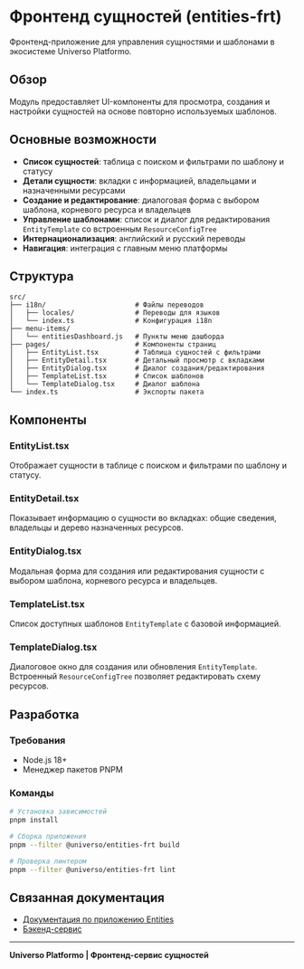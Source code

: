 # Фронтенд сущностей (entities-frt)

Фронтенд-приложение для управления сущностями и шаблонами в экосистеме Universo Platformo.

## Обзор

Модуль предоставляет UI-компоненты для просмотра, создания и настройки сущностей на основе повторно используемых шаблонов.

## Основные возможности

- **Список сущностей**: таблица с поиском и фильтрами по шаблону и статусу
- **Детали сущности**: вкладки с информацией, владельцами и назначенными ресурсами
- **Создание и редактирование**: диалоговая форма с выбором шаблона, корневого ресурса и владельцев
- **Управление шаблонами**: список и диалог для редактирования `EntityTemplate` со встроенным `ResourceConfigTree`
- **Интернационализация**: английский и русский переводы
- **Навигация**: интеграция с главным меню платформы

## Структура

```
src/
├── i18n/                      # Файлы переводов
│   ├── locales/               # Переводы для языков
│   └── index.ts               # Конфигурация i18n
├── menu-items/
│   └── entitiesDashboard.js   # Пункты меню дашборда
├── pages/                     # Компоненты страниц
│   ├── EntityList.tsx         # Таблица сущностей с фильтрами
│   ├── EntityDetail.tsx       # Детальный просмотр с вкладками
│   ├── EntityDialog.tsx       # Диалог создания/редактирования
│   ├── TemplateList.tsx       # Список шаблонов
│   └── TemplateDialog.tsx     # Диалог шаблона
└── index.ts                   # Экспорты пакета
```

## Компоненты

### EntityList.tsx
Отображает сущности в таблице с поиском и фильтрами по шаблону и статусу.

### EntityDetail.tsx
Показывает информацию о сущности во вкладках: общие сведения, владельцы и дерево назначенных ресурсов.

### EntityDialog.tsx
Модальная форма для создания или редактирования сущности с выбором шаблона, корневого ресурса и владельцев.

### TemplateList.tsx
Список доступных шаблонов `EntityTemplate` с базовой информацией.

### TemplateDialog.tsx
Диалоговое окно для создания или обновления `EntityTemplate`. Встроенный `ResourceConfigTree` позволяет редактировать схему ресурсов.

## Разработка

### Требования
- Node.js 18+
- Менеджер пакетов PNPM

### Команды
```bash
# Установка зависимостей
pnpm install

# Сборка приложения
pnpm --filter @universo/entities-frt build

# Проверка линтером
pnpm --filter @universo/entities-frt lint
```

## Связанная документация
- [Документация по приложению Entities](../../../docs/ru/applications/entities/README.md)
- [Бэкенд-сервис](../entities-srv/base/README.md)

---

**Universo Platformo | Фронтенд-сервис сущностей**
